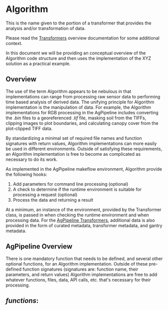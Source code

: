 # Algorithm
This is the name given to the portion of a transformer that provides the analysis and/or transformation of data.

Please read the [Transformers](https://github.com/AgPipeline/AgPipeline.github.io/blob/master/transformers/transformers.md) overview documentation for some additional context.

In this document we will be providing an conceptual overview of the Algorithm code structure and then uses the implementation of the XYZ solution as a practical example.

## Overview
The use of the term Algorithm appears to be nebulous in that implementations can range from processing raw sensor data to performing time based analysis of derived data.
The unifying principle for Algorithm implementation is the manipulation of data.
For example, the Algorithm implementations for RGB processing in the AgPipeline includes converting the *.bin* files to a georeferenced *.tif* file, masking soil from the TIFFs, clipping images to plot boundaries, and calculating canopy cover from the plot-clipped TIFF data.

By standardizing a minimal set of required file names and function signatures with return values, Algorithm implementations can more easily be used in different environments.
Outside of satisfying these requirements, an Algorithm implementation is free to become as complicated as necessary to do its work.

As implemented in the AgPipeline makeflow environment, Algorithm provide the following hooks:
1. Add parameters for command line processing (optional)
2. A check to determine if the runtime environment is suitable for processing a request (optional)
3. Process the data and returning a result

At a minimum, an instance of the environment, provided by the Transformer class, is passed in when checking the runtime environment and when processing data.
For the [AgPipeline Transformers](https://github.com/AgPipeline/ua-gantry-environment/blob/master/common-image/transformer_class.py), additional data is also provided in the form of curated metadata, transformer metadata, and gantry metadata.

## AgPipeline Overview
There is one mandatory function that needs to be defined, and several other optional functions, for an Algorithm implementation.
Outside of these pre-defined function signatures (signatures are: function name, their parameters, and return values) Algorithm implementations are free to add whatever functions, files, data, API calls, etc. that's necessary for their processing.

*functions*:<a name="transformer_algo_functions" />
- 
